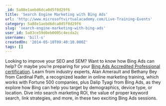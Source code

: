 ```yaml
---
_id: 5a88e1aebd6dca0d5f0d29f6
title: 'Search Engine Marketing with Bing Ads'
url: 'http://www.microsoftvirtualacademy.com/Live-Training-Events'
category: 5a88e1aebd6dca0d5f0d29f6
slug: 'search-engine-marketing-with-bing-ads'
user_id: 5a83ce59d6eb0005c4ecda2c
username: 'bill-s'
createdOn: '2014-05-10T09:40:10.000Z'
tags: []
---
```


Looking to improve your SEO and SEM? Want to know how Bing Ads can help? Or maybe you’re preparing for your <a href="http://advertise.bingads.microsoft.com/en-us/training-accreditation" target="_blank">Bing Ads Accredited Professional certification</a>. Learn from industry experts, Alan Amerault and Bethany Bey from Cardinal Path, a recognized leader in online marketing training, which works with Fortune 500 companies, plus Dalip Tyagi from Bing Ads, as they explore how Bing can help you target by demographics, device type, or location. Dive into search marketing ROI, the value of proper keyword search, link strategies, and more, in these two exciting Bing Ads sessions.
